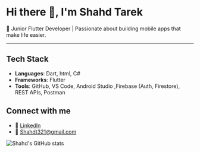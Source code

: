 # Hi there 👋, I'm Shahd Tarek  

🚀 Junior Flutter Developer | Passionate about building mobile apps that make life easier.  

---

##  Tech Stack
- **Languages**: Dart, html, C#
- **Frameworks**: Flutter
- **Tools**:  GitHub, VS Code, Android Studio ,Firebase (Auth, Firestore), REST APIs, Postman

##  Connect with me
- 💼 [LinkedIn](https://www.linkedin.com/in/shahd-tarek-f4)  
- 📧 Shahdt321@gmail.com


![Shahd's GitHub stats](https://github-readme-stats.vercel.app/api?username=shahd-tarek&show_icons=true&theme=tokyonight)
